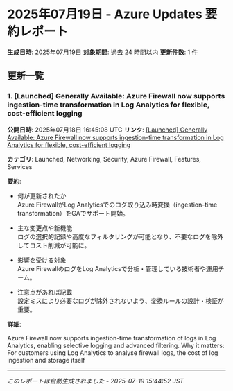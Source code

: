 # 2025年07月19日 - Azure Updates 要約レポート

**生成日時**: 2025年07月19日
**対象期間**: 過去 24 時間以内
**更新件数**: 1 件

## 更新一覧

### 1. [Launched] Generally Available:  Azure Firewall now supports ingestion-time transformation in Log Analytics for flexible, cost-efficient logging

**公開日時**: 2025年07月18日 16:45:08 UTC
**リンク**: [[Launched] Generally Available:  Azure Firewall now supports ingestion-time transformation in Log Analytics for flexible, cost-efficient logging](https://azure.microsoft.com/updates?id=498568)

**カテゴリ**: Launched, Networking, Security, Azure Firewall, Features, Services

**要約**:

- 何が更新されたか  
Azure FirewallがLog Analyticsでのログ取り込み時変換（ingestion-time transformation）をGAでサポート開始。

- 主な変更点や新機能  
ログの選択的記録や高度なフィルタリングが可能となり、不要なログを除外してコスト削減が可能に。

- 影響を受ける対象  
Azure FirewallのログをLog Analyticsで分析・管理している技術者や運用チーム。

- 注意点があれば記載  
設定ミスにより必要なログが除外されないよう、変換ルールの設計・検証が重要。

**詳細**:

Azure Firewall now supports ingestion-time
transformation of logs in Log Analytics, enabling
selective logging and advanced filtering. Why it matters:
For customers using Log Analytics to analyse firewall logs, the cost of log
ingestion and storage itself

---


*このレポートは自動生成されました - 2025-07-19 15:44:52 JST*